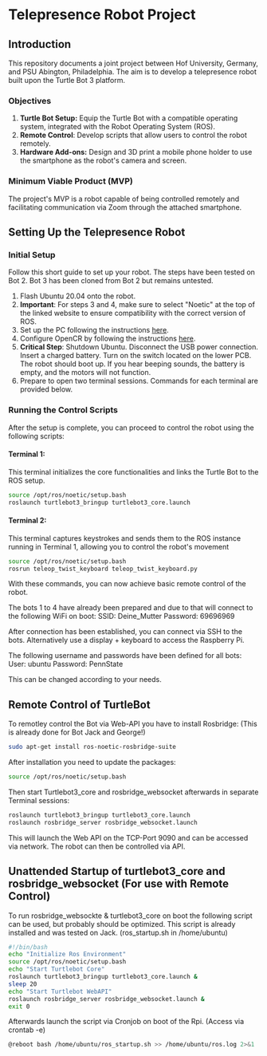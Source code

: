 # Telepresence Robot Project
## Introduction
This repository documents a joint project between Hof University, Germany, and PSU Abington, Philadelphia. The aim is to develop a telepresence robot built upon the Turtle Bot 3 platform.

### Objectives
1. **Turtle Bot Setup:** Equip the Turtle Bot with a compatible operating system, integrated with the Robot Operating System (ROS).
2. **Remote Control**: Develop scripts that allow users to control the robot remotely.
3. **Hardware Add-ons:** Design and 3D print a mobile phone holder to use the smartphone as the robot's camera and screen.
### Minimum Viable Product (MVP)
The project's MVP is a robot capable of being controlled remotely and facilitating communication via Zoom through the attached smartphone.


## Setting Up the Telepresence Robot

### Initial Setup

Follow this short guide to set up your robot. The steps have been tested on Bot 2. Bot 3 has been cloned from Bot 2 but remains untested.

1. Flash Ubuntu 20.04 onto the robot.
2. **Important**: For steps 3 and 4, make sure to select "Noetic" at the top of the linked website to ensure compatibility with the correct version of ROS.
3. Set up the PC following the instructions [here](https://emanual.robotis.com/docs/en/platform/turtlebot3/quick-start/#pc-setup).
4. Configure OpenCR by following the instructions [here](https://emanual.robotis.com/docs/en/platform/turtlebot3/opencr_setup/#opencr-setup).
5. **Critical Step**: Shutdown Ubuntu. Disconnect the USB power connection. Insert a charged battery. Turn on the switch located on the lower PCB. The robot should boot up. If you hear beeping sounds, the battery is empty, and the motors will not function.
6. Prepare to open two terminal sessions. Commands for each terminal are provided below.

### Running the Control Scripts

After the setup is complete, you can proceed to control the robot using the following scripts:

#### Terminal 1:
This terminal initializes the core functionalities and links the Turtle Bot to the ROS setup.
```bash
source /opt/ros/noetic/setup.bash
roslaunch turtlebot3_bringup turtlebot3_core.launch
```
#### Terminal 2:
This terminal captures keystrokes and sends them to the ROS instance running in Terminal 1, allowing you to control the robot's movement

```bash
source /opt/ros/noetic/setup.bash
rosrun teleop_twist_keyboard teleop_twist_keyboard.py
```

With these commands, you can now achieve basic remote control of the robot.

The bots 1 to 4 have already been prepared and due to that will connect to the following WiFi on boot:
SSID: Deine_Mutter
Password: 69696969

After connection has been established, you can connect via SSH to the bots. Alternatively use a display + keyboard to access the Raspberry Pi.

The following username and passwords have been defined for all bots:
User: ubuntu
Password: PennState

This can be changed according to your needs.


## Remote Control of TurtleBot
To remotley control the Bot via Web-API you have to install Rosbridge: (This is already done for Bot Jack and George!)
```bash
sudo apt-get install ros-noetic-rosbridge-suite
```

After installation you need to update the packages:
```bash
source /opt/ros/noetic/setup.bash
```

Then start Turtlebot3_core and rosbridge_websocket afterwards in separate Terminal sessions:
```bash
roslaunch turtlebot3_bringup turtlebot3_core.launch
roslaunch rosbridge_server rosbridge_websocket.launch
```

This will launch the Web API on the TCP-Port 9090 and can be accessed via network. The robot can then be controlled via API.

## Unattended Startup of turtlebot3_core and rosbridge_websocket (For use with Remote Control)
To run rosbridge_websockte & turtlebot3_core on boot the following script can be used, but probably should be optimized. This script is already installed and was tested on Jack. (ros_startup.sh in /home/ubuntu)



```bash
#!/bin/bash
echo "Initialize Ros Environment"
source /opt/ros/noetic/setup.bash
echo "Start Turtlebot Core" 
roslaunch turtlebot3_bringup turtlebot3_core.launch & 
sleep 20
echo "Start Turtlebot WebAPI"
roslaunch rosbridge_server rosbridge_websocket.launch &
exit 0
```

Afterwards launch the script via Cronjob on boot of the Rpi. (Access via crontab -e)
```bash
@reboot bash /home/ubuntu/ros_startup.sh >> /home/ubuntu/ros.log 2>&1
```


